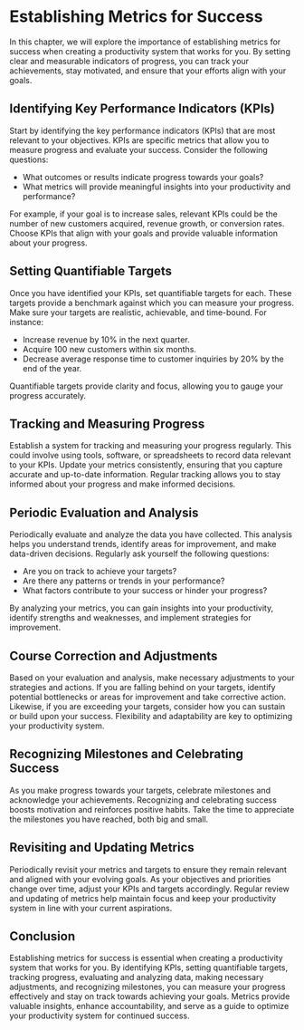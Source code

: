 Establishing Metrics for Success
=========================================

In this chapter, we will explore the importance of establishing metrics for success when creating a productivity system that works for you. By setting clear and measurable indicators of progress, you can track your achievements, stay motivated, and ensure that your efforts align with your goals.

**Identifying Key Performance Indicators (KPIs)**
-------------------------------------------------

Start by identifying the key performance indicators (KPIs) that are most relevant to your objectives. KPIs are specific metrics that allow you to measure progress and evaluate your success. Consider the following questions:

* What outcomes or results indicate progress towards your goals?
* What metrics will provide meaningful insights into your productivity and performance?

For example, if your goal is to increase sales, relevant KPIs could be the number of new customers acquired, revenue growth, or conversion rates. Choose KPIs that align with your goals and provide valuable information about your progress.

**Setting Quantifiable Targets**
--------------------------------

Once you have identified your KPIs, set quantifiable targets for each. These targets provide a benchmark against which you can measure your progress. Make sure your targets are realistic, achievable, and time-bound. For instance:

* Increase revenue by 10% in the next quarter.
* Acquire 100 new customers within six months.
* Decrease average response time to customer inquiries by 20% by the end of the year.

Quantifiable targets provide clarity and focus, allowing you to gauge your progress accurately.

**Tracking and Measuring Progress**
-----------------------------------

Establish a system for tracking and measuring your progress regularly. This could involve using tools, software, or spreadsheets to record data relevant to your KPIs. Update your metrics consistently, ensuring that you capture accurate and up-to-date information. Regular tracking allows you to stay informed about your progress and make informed decisions.

**Periodic Evaluation and Analysis**
------------------------------------

Periodically evaluate and analyze the data you have collected. This analysis helps you understand trends, identify areas for improvement, and make data-driven decisions. Regularly ask yourself the following questions:

* Are you on track to achieve your targets?
* Are there any patterns or trends in your performance?
* What factors contribute to your success or hinder your progress?

By analyzing your metrics, you can gain insights into your productivity, identify strengths and weaknesses, and implement strategies for improvement.

**Course Correction and Adjustments**
-------------------------------------

Based on your evaluation and analysis, make necessary adjustments to your strategies and actions. If you are falling behind on your targets, identify potential bottlenecks or areas for improvement and take corrective action. Likewise, if you are exceeding your targets, consider how you can sustain or build upon your success. Flexibility and adaptability are key to optimizing your productivity system.

**Recognizing Milestones and Celebrating Success**
--------------------------------------------------

As you make progress towards your targets, celebrate milestones and acknowledge your achievements. Recognizing and celebrating success boosts motivation and reinforces positive habits. Take the time to appreciate the milestones you have reached, both big and small.

**Revisiting and Updating Metrics**
-----------------------------------

Periodically revisit your metrics and targets to ensure they remain relevant and aligned with your evolving goals. As your objectives and priorities change over time, adjust your KPIs and targets accordingly. Regular review and updating of metrics help maintain focus and keep your productivity system in line with your current aspirations.

**Conclusion**
--------------

Establishing metrics for success is essential when creating a productivity system that works for you. By identifying KPIs, setting quantifiable targets, tracking progress, evaluating and analyzing data, making necessary adjustments, and recognizing milestones, you can measure your progress effectively and stay on track towards achieving your goals. Metrics provide valuable insights, enhance accountability, and serve as a guide to optimize your productivity system for continued success.
